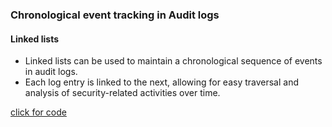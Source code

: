 ### Chronological event tracking in Audit logs

#### Linked lists

- Linked lists can be used to maintain a chronological sequence of events in audit logs.
- Each log entry is linked to the next, allowing for easy traversal and analysis of security-related activities over time.

[click for code](../codes/ll.md)
